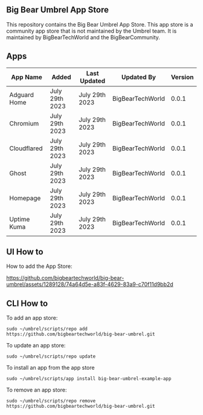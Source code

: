 ## Big Bear Umbrel App Store

This repository contains the Big Bear Umbrel App Store. This app store is a community app store that is not maintained by the Umbrel team. It is maintained by BigBearTechWorld and the BigBearCommunity.

## Apps

| App Name     | Added          | Last Updated   | Updated By       | Version |
| ------------ | -------------- | -------------- | ---------------- | ------- |
| Adguard Home | July 29th 2023 | July 29th 2023 | BigBearTechWorld | 0.0.1   |
| Chromium     | July 29th 2023 | July 29th 2023 | BigBearTechWorld | 0.0.1   |
| Cloudflared  | July 29th 2023 | July 29th 2023 | BigBearTechWorld | 0.0.1   |
| Ghost        | July 29th 2023 | July 29th 2023 | BigBearTechWorld | 0.0.1   |
| Homepage     | July 29th 2023 | July 29th 2023 | BigBearTechWorld | 0.0.1   |
| Uptime Kuma  | July 29th 2023 | July 29th 2023 | BigBearTechWorld | 0.0.1   |

## UI How to

How to add the App Store:

https://github.com/bigbeartechworld/big-bear-umbrel/assets/1289128/74a64d5e-a83f-4629-83a9-c70f11d9bb2d

## CLI How to

To add an app store:

```
sudo ~/umbrel/scripts/repo add https://github.com/bigbeartechworld/big-bear-umbrel.git
```

To update an app store:

```
sudo ~/umbrel/scripts/repo update
```

To install an app from the app store

```
sudo ~/umbrel/scripts/app install big-bear-umbrel-example-app
```

To remove an app store:

```
sudo ~/umbrel/scripts/repo remove https://github.com/bigbeartechworld/big-bear-umbrel.git
```
